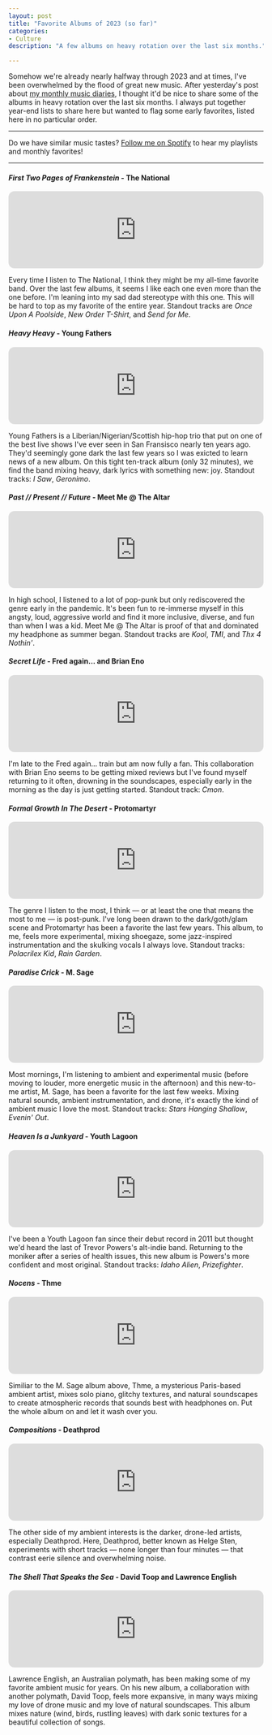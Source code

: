 ```yaml
---
layout: post
title: "Favorite Albums of 2023 (so far)"
categories:
- Culture
description: "A few albums on heavy rotation over the last six months."

---
```


Somehow we're already nearly halfway through 2023 and at times, I've been overwhelmed by the flood of great new music. After yesterday's post about [my monthly music diaries](https://www.jarrettfuller.blog/2023/06/music-diaries/), I thought it'd be nice to share some of the albums in heavy rotation over the last six months. I always put together year-end lists to share here but wanted to flag some early favorites, listed here in no particular order.

---
Do we have similar music tastes? [Follow me on Spotify](https://open.spotify.com/user/jarrettfuller?si=4cda39ace317410c) to hear my playlists and monthly favorites!

---

#### *First Two Pages of Frankenstein* - The National
<iframe style="border-radius:12px" src="https://open.spotify.com/embed/track/4xAHN13Q8MgKXO18rSyvzU?utm_source=generator" width="100%" height="152" frameBorder="0" allowfullscreen="" allow="autoplay; clipboard-write; encrypted-media; fullscreen; picture-in-picture" loading="lazy"></iframe>

Every time I listen to The National, I think they might be my all-time favorite band. Over the last few albums, it seems I like each one even more than the one before. I'm leaning into my sad dad stereotype with this one. This will be hard to top as my favorite of the entire year. Standout tracks are *Once Upon A Poolside*, *New Order T-Shirt*, and *Send for Me*.

#### *Heavy Heavy* - Young Fathers
<iframe style="border-radius:12px" src="https://open.spotify.com/embed/track/1miJ79Xlen9j3MjSl0dzZh?utm_source=generator" width="100%" height="152" frameBorder="0" allowfullscreen="" allow="autoplay; clipboard-write; encrypted-media; fullscreen; picture-in-picture" loading="lazy"></iframe>

Young Fathers is a Liberian/Nigerian/Scottish hip-hop trio that put on one of the best live shows I've ever seen in San Fransisco nearly ten years ago. They'd seemingly gone dark the last few years so I was exicted to learn news of a new album. On this tight ten-track album (only 32 minutes), we find the band mixing heavy, dark lyrics with something new: joy. Standout tracks: *I Saw*, *Geronimo*.

#### *Past // Present // Future* - Meet Me @ The Altar
<iframe style="border-radius:12px" src="https://open.spotify.com/embed/track/5j8B7LSCepVPnwUrNB4pXt?utm_source=generator" width="100%" height="152" frameBorder="0" allowfullscreen="" allow="autoplay; clipboard-write; encrypted-media; fullscreen; picture-in-picture" loading="lazy"></iframe>

In high school, I listened to a lot of pop-punk but only rediscovered the genre early in the pandemic. It's been fun to re-immerse myself in this angsty, loud, aggressive world and find it more inclusive, diverse, and fun than when I was a kid. Meet Me @ The Altar is proof of that and dominated my headphone as summer began. Standout tracks are *Kool*, *TMI*, and *Thx 4 Nothin'*.

#### *Secret Life* - Fred again... and Brian Eno
<iframe style="border-radius:12px" src="https://open.spotify.com/embed/track/4kaiSmJrLgQq0w2qFuzAwy?utm_source=generator" width="100%" height="152" frameBorder="0" allowfullscreen="" allow="autoplay; clipboard-write; encrypted-media; fullscreen; picture-in-picture" loading="lazy"></iframe>

I'm late to the Fred again... train but am now fully a fan. This collaboration with Brian Eno seems to be getting mixed reviews but I've found myself returning to it often, drowning in the soundscapes, especially early in the morning as the day is just getting started. Standout track: *Cmon*.

#### *Formal Growth In The Desert* - Protomartyr
<iframe style="border-radius:12px" src="https://open.spotify.com/embed/track/5YBslHNFg5GmvBtN5RHu3X?utm_source=generator" width="100%" height="152" frameBorder="0" allowfullscreen="" allow="autoplay; clipboard-write; encrypted-media; fullscreen; picture-in-picture" loading="lazy"></iframe>

The genre I listen to the most, I think — or at least the one that means the most to me — is post-punk. I've long been drawn to the dark/goth/glam scene and Protomartyr has been a favorite the last few years. This album, to me, feels more experimental, mixing shoegaze, some jazz-inspired instrumentation and the skulking vocals I always love. Standout tracks: *Polacrilex Kid*, *Rain Garden*.

#### *Paradise Crick* - M. Sage
<iframe style="border-radius:12px" src="https://open.spotify.com/embed/track/743RqCQfT4KkCMohqWL38j?utm_source=generator" width="100%" height="152" frameBorder="0" allowfullscreen="" allow="autoplay; clipboard-write; encrypted-media; fullscreen; picture-in-picture" loading="lazy"></iframe>

Most mornings, I'm listening to ambient and experimental music (before moving to louder, more energetic music in the afternoon) and this new-to-me artist, M. Sage, has been a favorite for the last few weeks. Mixing natural sounds, ambient instrumentation, and drone, it's exactly the kind of ambient music I love the most. Standout tracks: *Stars Hanging Shallow*, *Evenin' Out*.

#### *Heaven Is a Junkyard* - Youth Lagoon
<iframe style="border-radius:12px" src="https://open.spotify.com/embed/track/3bXZ7OC22m5hqYNv6gR8cd?utm_source=generator" width="100%" height="152" frameBorder="0" allowfullscreen="" allow="autoplay; clipboard-write; encrypted-media; fullscreen; picture-in-picture" loading="lazy"></iframe>

I've been a Youth Lagoon fan since their debut record in 2011 but thought we'd heard the last of Trevor Powers's alt-indie band. Returning to the moniker after a series of health issues, this new album is Powers's more confident and most original. Standout tracks: *Idaho Alien*, *Prizefighter*.

#### *Nocens* - Thme
<iframe style="border-radius:12px" src="https://open.spotify.com/embed/track/0yuURobmdWWaR4LkuqyJd8?utm_source=generator" width="100%" height="152" frameBorder="0" allowfullscreen="" allow="autoplay; clipboard-write; encrypted-media; fullscreen; picture-in-picture" loading="lazy"></iframe>

Similiar to the M. Sage album above, Thme, a mysterious Paris-based ambient artist, mixes solo piano, glitchy textures, and natural soundscapes to create atmospheric records that sounds best with headphones on. Put the whole album on and let it wash over you.

#### *Compositions* - Deathprod
<iframe style="border-radius:12px" src="https://open.spotify.com/embed/track/6oCmtqRHb711gX2PjIuRTR?utm_source=generator" width="100%" height="152" frameBorder="0" allowfullscreen="" allow="autoplay; clipboard-write; encrypted-media; fullscreen; picture-in-picture" loading="lazy"></iframe>

The other side of my ambient interests is the darker, drone-led artists, especially Deathprod. Here, Deathprod, better known as Helge Sten, experiments with short tracks — none longer than four minutes — that contrast eerie silence and overwhelming noise.

#### *The Shell That Speaks the Sea* - David Toop and Lawrence English
<iframe style="border-radius:12px" src="https://open.spotify.com/embed/track/7DlpC7sx9EsIOo4kWeaw6h?utm_source=generator" width="100%" height="152" frameBorder="0" allowfullscreen="" allow="autoplay; clipboard-write; encrypted-media; fullscreen; picture-in-picture" loading="lazy"></iframe>

Lawrence English, an Australian polymath, has been making some of my favorite ambient music for years. On his new album, a collaboration with another polymath, David Toop, feels more expansive, in many ways mixing my love of drone music and my love of natural soundscapes. This album mixes nature (wind, birds, rustling leaves) with dark sonic textures for a beautiful collection of songs.
